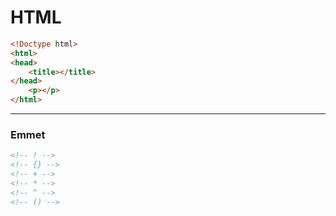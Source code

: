 # HTML

```html
<!Doctype html>
<html>
<head>
	<title></title>
</head>
	<p></p>
</html>
```

---

### Emmet

```html
<!-- ! -->
<!-- {} -->
<!-- + -->
<!-- * -->
<!-- ^ -->
<!-- () -->

```
